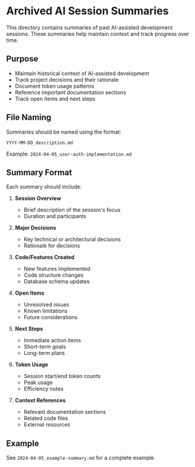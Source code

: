 # Archived AI Session Summaries

This directory contains summaries of past AI-assisted development sessions. These summaries help maintain context and track progress over time.

## Purpose
- Maintain historical context of AI-assisted development
- Track project decisions and their rationale
- Document token usage patterns
- Reference important documentation sections
- Track open items and next steps

## File Naming
Summaries should be named using the format:
```
YYYY-MM-DD_description.md
```
Example: `2024-04-05_user-auth-implementation.md`

## Summary Format
Each summary should include:

1. **Session Overview**
   - Brief description of the session's focus
   - Duration and participants

2. **Major Decisions**
   - Key technical or architectural decisions
   - Rationale for decisions

3. **Code/Features Created**
   - New features implemented
   - Code structure changes
   - Database schema updates

4. **Open Items**
   - Unresolved issues
   - Known limitations
   - Future considerations

5. **Next Steps**
   - Immediate action items
   - Short-term goals
   - Long-term plans

6. **Token Usage**
   - Session start/end token counts
   - Peak usage
   - Efficiency notes

7. **Context References**
   - Relevant documentation sections
   - Related code files
   - External resources

## Example
See `2024-04-05_example-summary.md` for a complete example. 